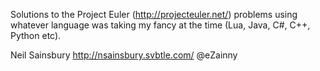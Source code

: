 Solutions to the Project Euler (http://projecteuler.net/) problems using whatever language was taking my fancy at the time (Lua, Java, C#, C++, Python etc).

Neil Sainsbury
http://nsainsbury.svbtle.com/
@eZainny
